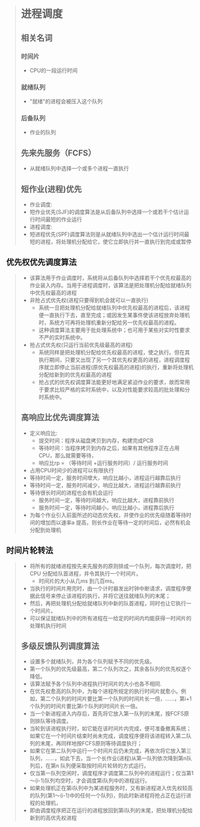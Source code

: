 ># 进程调度
>
> ## 相关名词
>###  时间片
>* CPU的一段运行时间
>
>###  就绪队列
>* "就绪"的进程会被压入这个队列
>
>###  后备队列
>* 作业的队列
>
> 
>## 先来先服务（FCFS）
>* 从就绪队列中选择一个或多个进程一直执行
>
>## 短作业(进程)优先
>* 作业调度:
>  * 短作业优先(SJF)的调度算法是从后备队列中选择一个或若干个估计运行时间最短的作业运行
>* 进程调度:
>  * 短进程优先(SPF)调度算法则是从就绪队列中选出一个估计运行时间最短的进程，将处理机分配给它，使它立即执行并一直执行到完成或暂停
>
## 优先权优先调度算法
>* 该算法用于作业调度时，系统将从后备队列中选择若干个优先权最高的作业装入内存。当用于进程调度时，该算法是把处理机分配给就绪队列中优先权最高的进程
>* 非抢占式优先权(进程只要得到机会就可以一直执行)
>   * 系统一旦把处理机分配给就绪队列中优先权最高的进程后，该进程便一直执行下去，直至完成；或因发生某事件使该进程放弃处理机时，系统方可再将处理机重新分配给另一优先权最高的进程。
>   * 这种调度算法主要用于批处理系统中；也可用于某些对实时性要求不严的实时系统中。	
>* 抢占式优先权(只运行当前优先级最高的进程)
>   * 系统同样是把处理机分配给优先权最高的进程，使之执行。但在其执行期间，只要又出现了另一个其优先权更高的进程，进程调度程序就立即停止当前进程(原优先权最高的进程)的执行，重新将处理机分配给新到的优先权最高的进程
>   * 抢占式的优先权调度算法能更好地满足紧迫作业的要求，故而常用于要求比较严格的实时系统中，以及对性能要求较高的批处理和分时系统中。
>
> ## 高响应比优先调度算法
>* 定义响应比:
>      * 提交时间：程序从磁盘拷贝到内存，构建完成PCB
>      * 等待时间：当程序拷贝到内存之后，如果有其他程序正在占用CPU，那么就需要等待，
>      * 响应比rp = （等待时间 +运行服务时间）/ 运行服务时间
>* 占用CPU时间少的进程可以有限执行
>  * 等待时间一定，服务时间增大，响应比越小，进程运行越靠后执行
>  * 等待时间一定，服务时间减少，响应比越大，进程运行越靠前执行
>  * 等待很长时间的进程也会有机会运行
>    *  服务时间一定，等待时间越大，响应比越大，进程靠前执行
>    *  服务时间一定，等待时间越小，响应比越小，进程靠后执行
>* 为每个作业引入前面所述的动态优先权，并使作业的优先级随着等待时间的增加而以速率a 提高，则长作业在等待一定的时间后，必然有机会分配到处理机
>
## 时间片轮转法
>* 将所有的就绪进程按先来先服务的原则排成一个队列，每次调度时，把CPU 分配给队首进程，并令其执行一个时间片。
>    * 时间片的大小从几ms 到几百ms。
>* 当执行的时间片用完时，由一个计时器发出时钟中断请求，调度程序便据此信号来停止该进程的执行，并将它送往就绪队列的末尾；
>* 然后，再把处理机分配给就绪队列中新的队首进程，同时也让它执行一个时间片。
>* 可以保证就绪队列中的所有进程在一给定的时间内均能获得一时间片的处理机执行时间
> 
>## 多级反馈队列调度算法
>* 设置多个就绪队列，并为各个队列赋予不同的优先级。
>  * 第一个队列的优先级最高，第二个队列次之，其余各队列的优先权逐个降低。
>* 该算法赋予各个队列中进程执行时间片的大小也各不相同.
>  * 在优先权愈高的队列中，为每个进程所规定的执行时间片就愈小。例如，第二个队列的时间片要比第一个队列的时间片长一倍，……，第i+1个队列的时间片要比第i个队列的时间片长一倍。
>* 当一个新进程进入内存后，首先将它放入第一队列的末尾，按FCFS原则排队等待调度。
>* 当轮到该进程执行时，如它能在该时间片内完成，便可准备撤离系统；如果它在一个时间片结束时尚未完成，调度程序便将该进程转入第二队列的末尾，再同样地按FCFS原则等待调度执行；
>* 如果它在第二队列中运行一个时间片后仍未完成，再依次将它放入第三队列，……，如此下去，当一个长作业(进程)从第一队列依次降到第n队列后，在第n 队列便采取按时间片轮转的方式运行。
>* 仅当第一队列空闲时，调度程序才调度第二队列中的进程运行；仅当第1～(i-1)队列均空时，才会调度第i队列中的进程运行。
>* 如果处理机正在第i队列中为某进程服务时，又有新进程进入优先权较高的队列(第1～(i-1)中的任何一个队列)，则此时新进程将抢占正在运行进程的处理机，
>* 即由调度程序把正在运行的进程放回到第i队列的末尾，把处理机分配给新到的高优先权进程
			
